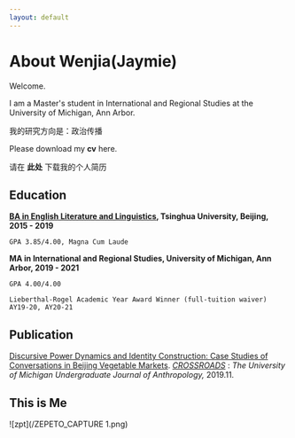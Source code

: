 ```yaml
---
layout: default
---
```




# **About Wenjia(Jaymie)**


Welcome.

I am a Master's student in International and Regional Studies at the University of Michigan, Ann Arbor.

我的研究方向是：政治传播

Please download my **cv** here.

请在 **此处** 下载我的个人简历


## Education

**[BA in English Literature and Linguistics](http://www.dfll.tsinghua.edu.cn/publish/dfll/10969/2017/20170623135451680384429/20170623135451680384429_.html), Tsinghua University, Beijing, 2015 - 2019**

    GPA 3.85/4.00, Magna Cum Laude

**MA in International and Regional Studies, University of Michigan, Ann Arbor, 2019 - 2021**
  
    GPA 4.00/4.00

    Lieberthal-Rogel Academic Year Award Winner (full-tuition waiver) AY19-20, AY20-21


## Publication

[Discursive Power Dynamics and Identity Construction: Case Studies of Conversations in Beijing Vegetable Markets](https://umichanthrojournaldotcom.files.wordpress.com/2019/12/crossroads-volume-3.1-fall-2019-1.pdf). [_CROSSROADS_](https://umichanthrojournal.com/) : _The University of Michigan Undergraduate Journal of Anthropology,_ 2019.11.


## This is Me

![zpt](/ZEPETO_CAPTURE 1.png)




<!--

<!-- <!-- Text can be **bold**, _italic_, or ~~strikethrough~~.

[Link to another page](./another-page.html).

There should be whitespace between paragraphs.

There should be whitespace between paragraphs. We recommend including a README, or a file with information about your project.

# Header 1

This is a normal paragraph following a header. GitHub is a code hosting platform for version control and collaboration. It lets you and others work together on projects from anywhere.

## Header 2

> This is a blockquote following a header.
>
> When something is important enough, you do it even if the odds are not in your favor.

### Header 3

```js
// Javascript code with syntax highlighting.
var fun = function lang(l) {
  dateformat.i18n = require('./lang/' + l)
  return true;
}
```

```ruby
# Ruby code with syntax highlighting
GitHubPages::Dependencies.gems.each do |gem, version|
  s.add_dependency(gem, "= #{version}")
end
```

#### Header 4

*   This is an unordered list following a header.
*   This is an unordered list following a header.
*   This is an unordered list following a header.

##### Header 5

1.  This is an ordered list following a header.
2.  This is an ordered list following a header.
3.  This is an ordered list following a header.

###### Header 6

| head1        | head two          | three |
|:-------------|:------------------|:------|
| ok           | good swedish fish | nice  |
| out of stock | good and plenty   | nice  |
| ok           | good `oreos`      | hmm   |
| ok           | good `zoute` drop | yumm  |

### There's a horizontal rule below this.

* * *

### Here is an unordered list:

*   Item foo
*   Item bar
*   Item baz
*   Item zip

### And an ordered list:

1.  Item one
1.  Item two
1.  Item three
1.  Item four

### And a nested list:

- level 1 item
  - level 2 item
  - level 2 item
    - level 3 item
    - level 3 item
- level 1 item
  - level 2 item
  - level 2 item
  - level 2 item
- level 1 item
  - level 2 item
  - level 2 item
- level 1 item

### Small image

![zpt](/ZEPETO_CAPTURE 1.png)

### Large image

![Branching](https://guides.github.com/activities/hello-world/branching.png)


### Definition lists can be used with HTML syntax.

<dl>
<dt>Name</dt>
<dd>Godzilla</dd>
<dt>Born</dt>
<dd>1952</dd>
<dt>Birthplace</dt>
<dd>Japan</dd>
<dt>Color</dt>
<dd>Green</dd>
</dl>

```
Long, single-line code blocks should not wrap. They should horizontally scroll if they are too long. This line should be long enough to demonstrate this.
```

```
The final element.
``` 
-->
